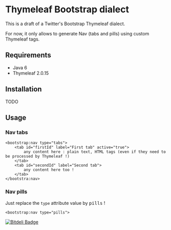 Thymeleaf Bootstrap dialect
===========================

This is a draft of a Twitter's Bootstrap Thymeleaf dialect.

For now, it only allows to generate Nav (tabs and pills) using custom Thymeleaf tags.

Requirements
------------

 - Java 6
 - Thymeleaf 2.0.15


Installation
------------

TODO

Usage
-----

### Nav tabs

    <bootstrap:nav type="tabs">
        <tab id="firstId" label="First tab" active="true">
            any content here : plain text, HTML tags (even if they need to be processed by Thymeleaf !)
        </tab>
        <tab id="secondId" label="Second tab">
            any content here too !
        </tab>
    </bootstra:nav>

### Nav pills

Just replace the <code>type</code> attribute value by <tt>pills</tt> !

    <bootstrap:nav type="pills">



[![Bitdeli Badge](https://d2weczhvl823v0.cloudfront.net/tduchateau/thymeleaf-bootstrap-dialect/trend.png)](https://bitdeli.com/free "Bitdeli Badge")

